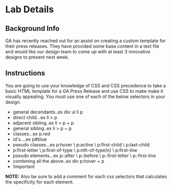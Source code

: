 # Lab Details

## Background Info

GA has recently reached out for an assist on creating a custom template for their press releases.  They have provided some base content in a text file and would like our design team to come up with at least 3 innovative designs to present next week.

## Instructions
You are going to use your knowledge of CSS and CSS precedence to take a basic HTML template for a GA Press Release and use CSS to make make it visually appealing.  You must use one of each of the below selectors in your design.

* general decendants..ex div ul li p  
* direct child...ex li > p
* adjacent sibling..ex li > p + p
* general sibling..ex li > p ~ p 
* classes...ex p.red
* id's....ex p#blue
* pseudo classes...ex p:hover \ p:active \ p:first-child \ p:last-child
* p:first-letter \ p:first-of-type \ p:nth-of-type(n) \ p:first-line
* pseudo elements...ex p::after \ p::before \ p::first-letter \ p::first-line
* combining all the above..ex div p:hover + p
* !important

**NOTE:** Also be sure to add a comment for each css selectors that calculates the specificity for each element.
